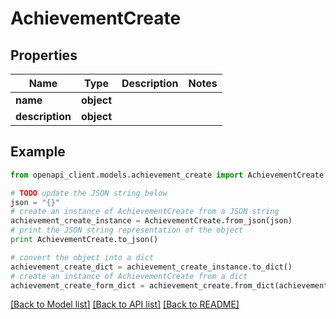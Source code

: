 # AchievementCreate


## Properties
Name | Type | Description | Notes
------------ | ------------- | ------------- | -------------
**name** | **object** |  | 
**description** | **object** |  | 

## Example

```python
from openapi_client.models.achievement_create import AchievementCreate

# TODO update the JSON string below
json = "{}"
# create an instance of AchievementCreate from a JSON string
achievement_create_instance = AchievementCreate.from_json(json)
# print the JSON string representation of the object
print AchievementCreate.to_json()

# convert the object into a dict
achievement_create_dict = achievement_create_instance.to_dict()
# create an instance of AchievementCreate from a dict
achievement_create_form_dict = achievement_create.from_dict(achievement_create_dict)
```
[[Back to Model list]](../README.md#documentation-for-models) [[Back to API list]](../README.md#documentation-for-api-endpoints) [[Back to README]](../README.md)


